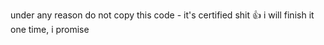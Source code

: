 under any reason do not copy this code - it's certified shit 👍
i will finish it one time, i promise
